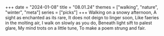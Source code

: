 +++
date = "2024-01-08"
title = "08.01.24"
themes = ["walking", "nature", "winter", "meta"]
series = ["picks"]
+++
Walking on a snowy afternoon,
A sight as enchanted as its rare,
It does not deign to linger soon,
Like faeries in the molting air,
I walk on slowly as you do,
Beneath light sift to palest glare, 
My mind trots on a little tune,
To make a poem strung and fair.
